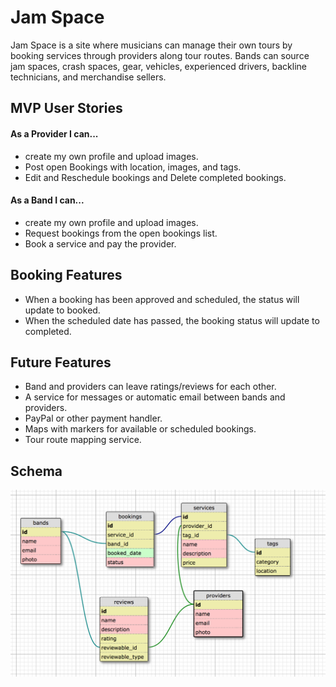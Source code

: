 # Jam Space

Jam Space is a site where musicians can manage their own tours by booking services through providers along tour routes. Bands can source jam spaces, crash spaces, gear, vehicles, experienced drivers, backline technicians, and merchandise sellers.

## MVP User Stories

#### As a Provider I can...
* create my own profile and upload images.
* Post open Bookings with location, images, and tags.
* Edit and Reschedule bookings and Delete completed bookings.

#### As a Band I can...
* create my own profile and upload images.
* Request bookings from the open bookings list.
* Book a service and pay the provider.

## Booking Features
* When a booking has been approved and scheduled, the status will update to booked.
* When the scheduled date has passed, the booking status will update to completed.


## Future Features
* Band and providers can leave ratings/reviews for each other.
* A service for messages or automatic email between bands and providers.
* PayPal or other payment handler.
* Maps with markers for available or scheduled bookings.
* Tour route mapping service.

## Schema
![Database Schema](images/jamspace_schema_v1.png)
